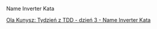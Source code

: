 Name Inverter Kata

[Ola Kunysz: Tydzień z TDD - dzień 3 - Name Inverter Kata](https://www.youtube.com/watch?v=gcyzYnZnoyA)
